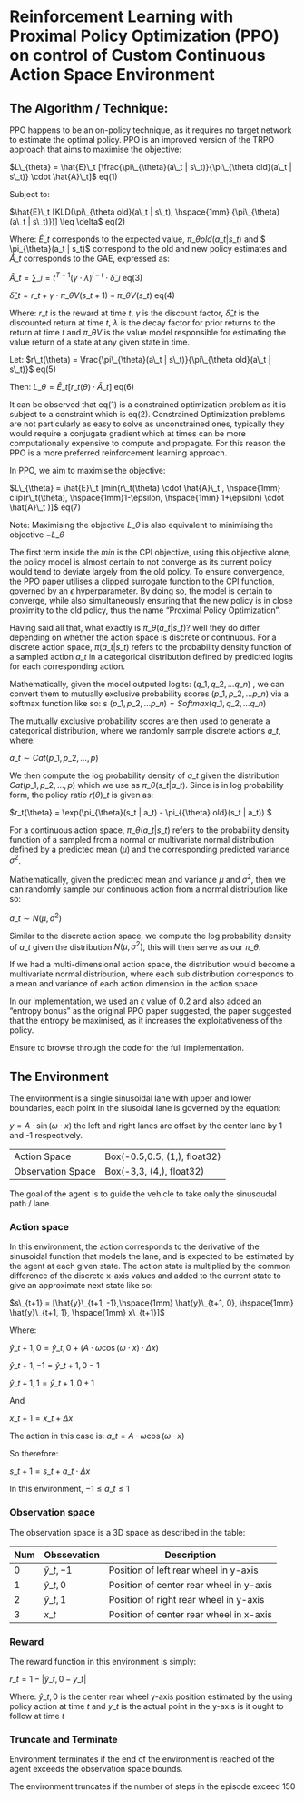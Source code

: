 # Reinforcement Learning with Proximal Policy Optimization (PPO) on control of Custom Continuous Action Space Environment

## The Algorithm / Technique:

 PPO happens to be an on-policy technique, as it requires no target network to estimate the optimal policy. PPO is an improved version of the TRPO approach that aims to maximise the objective:

$L\_{theta} = \hat{E}\_t [\frac{\pi\_{\theta}(a\_t | s\_t)}{\pi\_{\theta old}(a\_t | s\_t)} \cdot \hat{A}\_t]$ eq(1)

Subject to: 

$\hat{E}\_t [KLD(\pi\_{\theta old}(a\_t | s\_t), \hspace{1mm} {\pi\_{\theta}(a\_t | s\_t)})] \leq \delta$ eq(2)

Where: 
$\hat{E}\_t$ corresponds to the expected value, $\pi\_{\theta old}(a\_t | s\_t)$ and $ \pi\_{\theta}(a\_t | s\_t)$ correspond to the old and new policy estimates and $\hat{A}\_t$ corresponds to the GAE, expressed as:

$\hat{A}\_t = \sum\_{i=t}^{T-1} (\gamma \cdot \lambda)^{i-t} \cdot \hat{\delta}\_i$  eq(3)

$\hat{\delta}\_t = r\_t + \gamma \cdot \pi\_{\theta V}(s\_{t+1}) - \pi\_{\theta V}(s\_t)$  eq(4)

Where: 
$r\_t$ is the reward at time $t$, $\gamma$ is the discount factor, $\hat{\delta}\_t$ is the discounted return at time $t$, $\lambda$ is the decay factor for prior returns to the return at time $t$ and $\pi\_{\theta V}$ is the value model responsible for estimating the value return of a state at any given state in time.


Let: 
$r\_t(\theta) = \frac{\pi\_{\theta}(a\_t | s\_t)}{\pi\_{\theta old}(a\_t | s\_t)}$  eq(5)

Then:
$L\_{\theta} = \hat{E}\_t [r\_t(\theta)  \cdot \hat{A}\_t]$  eq(6)


It can be observed that eq(1) is a constrained optimization problem as it is subject to a constraint which is eq(2). Constrained Optimization problems are not particularly as easy to solve as unconstrained ones, typically they would require a conjugate gradient which at times can be more computationally expensive to compute and propagate. For this reason the PPO is a more preferred reinforcement learning approach.

In PPO, we aim to maximise the objective:

$L\_{\theta} = \hat{E}\_t [min(r\_t(\theta) \cdot \hat{A}\_t , \hspace{1mm} clip(r\_t(\theta), \hspace{1mm}1-\epsilon, \hspace{1mm} 1+\epsilon) \cdot \hat{A}\_t )]$  eq(7)

Note:
Maximising the objective $L\_{\theta}$ is also equivalent to minimising the objective $-L\_{\theta}$

The first term inside the $min$ is the CPI objective, using this objective alone, the policy model is almost certain to not converge as its current policy would tend to deviate largely from the old policy. To ensure convergence, the PPO paper utilises a clipped surrogate function to the CPI function, governed by an $\epsilon$ hyperparameter. By doing so, the model is certain to converge, while also simultaneously ensuring that the new policy is in close proximity to the old policy, thus the name “Proximal Policy Optimization”.

Having said all that, what exactly is $\pi\_{\theta}(a\_t | s\_t)$? well they do differ depending on whether the action space is discrete or continuous. For a discrete action space, $\pi(a\_t | s\_t)$ refers to the probability density function of a sampled action $a\_t$ in a categorical distribution defined by predicted logits for each corresponding action. 

Mathematically, given the model outputed logits: $(q\_1, q\_2, \ldots q\_n)$ , we can convert them to mutually exclusive probability scores $(p\_1, p\_2, \ldots p\_n)$ via a softmax function like so:
s
$(p\_1, p\_2, \ldots p\_n) = Softmax(q\_1, q\_2, \ldots q\_n)$

The mutually exclusive probability scores are then used to generate a categorical distribution, where we randomly sample discrete actions $a\_t$, where: 

$a\_t \sim Cat(p\_1, p\_2, \ldots, p)$

We then compute the log probability density of $a\_t$ given the distribution $Cat(p\_1, p\_2, \ldots, p)$ which we use as $\pi\_{\theta}(s\_t | a\_t)$. Since is in log probability form, the policy ratio $r(\theta)\_t$ is given as:

$r\_t{\theta} = \exp(\pi\_{\theta}(s\_t | a\_t) - \pi\_{{\theta} old}(s\_t | a\_t)) $ 

For a continuous action space, $\pi\_{\theta}(a\_t | s\_t)$ refers to the probability density function of a sampled from a normal or multivariate normal distribution defined by a predicted mean ($\mu$) and the corresponding predicted variance $\sigma^2$.

Mathematically, given the predicted mean and variance $\mu$ and $\sigma^2$, then we can randomly sample our continuous action from a normal distribution like so:

$a\_t \sim N(\mu, \sigma^2)$

Similar to the discrete action space, we compute the log probability density of $a\_t$ given the distribution $N(\mu, \sigma^2)$, this will then serve as our $\pi\_{\theta}$.

If we had a multi-dimensional action space, the distribution would become a multivariate normal distribution, where each sub distribution corresponds to a mean and variance of each action dimension in the action space
 
In our implementation, we used an $\epsilon$ value of $0.2$ and also added an “entropy bonus” as the original PPO paper suggested, the paper suggested that the entropy be maximised, as it increases the exploitativeness of the policy.

Ensure to browse through the code for the full implementation.


## The Environment

The environment is a single sinusoidal lane with upper and lower boundaries, each point in the siusoidal lane is governed by the equation:

$y = A \cdot \sin(\omega \cdot x)$
the left and right lanes are offset by the center lane by 1 and -1 respectively.

|   |   |
|----------|----------|
| Action Space     | Box(-0.5,0.5, (1,), float32)|
| Observation Space| Box(-3,3, (4,), float32)    |

The goal of the agent is to guide the vehicle to take only the sinusoudal path / lane.

### Action space

In this environment, the action corresponds to the derivative of the sinusoidal function that models the lane, and is expected to be estimated by the agent at each given state. The action state is multiplied by the common difference of the discrete x-axis values and added to the current state to give an approximate next state like so:

$s\_{t+1} = [\hat{y}\_{t+1, -1},\hspace{1mm} \hat{y}\_{t+1, 0}, \hspace{1mm} \hat{y}\_{t+1, 1}, \hspace{1mm} x\_{t+1}]$

Where:

$\hat{y}\_{t+1, 0} = \hat{y}\_{t, 0} + (A \cdot \omega \cos(\omega \cdot x) \cdot \Delta{x})$

$\hat{y}\_{t+1, -1} = \hat{y}\_{t+1, 0} - 1$

$\hat{y}\_{t+1, 1} = \hat{y}\_{t+1, 0} + 1$

And

$x\_{t+1} = x\_t + \Delta{x}$

The action in this case is: 
$a\_t = A \cdot \omega \cos(\omega \cdot x)$

So therefore:

$s\_{t+1} = s\_t + a\_t \cdot \Delta{x}$

In this environment, $-1 \leq a\_t \leq 1$


### Observation space

The observation space is a 3D space as described in the table:

|Num   |Obssevation   |Description   |
|--------|--------|--------|
|0       |$\hat{y}\_{t, -1}$| Position of left rear wheel in y-axis
|1       |$\hat{y}\_{t, 0}$| Position of center rear wheel in y-axis
|2       |$\hat{y}\_{t, 1}$| Position of right rear wheel in y-axis
|3       |$x\_t$| Position of center rear wheel in x-axis


### Reward

The reward function in this environment is simply: 

$r\_t = 1 - |\hat{y}\_{t, 0} - y\_{t}|$

Where:
$\hat{y}\_{t, 0}$ is the center rear wheel y-axis position estimated by the using policy action at time $t$ and $y\_t$ is the actual point in the y-axis is it ought to follow at time $t$ 


### Truncate and Terminate

Environment terminates if the end of the environment is reached of the agent exceeds the observation space bounds.

The environment truncates if the number of steps in the episode exceed 150
